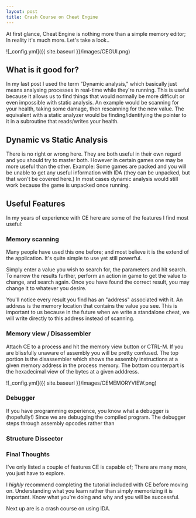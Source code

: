 ```yaml
---
layout: post
title: Crash Course on Cheat Engine
---
```


At first glance, Cheat Engine is nothing more than a simple memory editor; In reality it's much more. Let's take a look..

![_config.yml]({{ site.baseurl }}/images/CEGUI.png)


## What is it good for?

In my last post I used the term "Dynamic analysis," which basically just means analysing processes in real-time while they're running. This is useful because it allows us to find things that would normally be more difficult or even impossible with static analysis. An example would be scanning for your health, taking some damage, then rescanning for the new value. The equivalent with a static analyzer would be finding/identifying the pointer to it in a subroutine that reads/writes your health. 

## Dynamic vs Static Analysis

There is no right or wrong here. They are both useful in their own regard and you should try to master both. However in certain games one may be more useful than the other. Example: Some games are packed and you will be unable to get any useful information with IDA (they can be unpacked, but that won't be covered here.) In most cases dynamic analysis would still work because the game is unpacked once running.

## Useful Features

In my years of experience with CE here are some of the features I find most useful:

### Memory scanning

Many people have used this one before; and most believe it is the extend of the application. It's quite simple to use yet still powerful.

Simply enter a value you wish to search for, the parameters and hit search. To narrow the results further, perform an action in game to get the value to change, and search again. Once you have found the correct result, you may change it to whatever you desire.

You'll notice every result you find has an "address" associated with it. An address is the memory location that contains the value you see. This is important to us because in the future when we write a standalone cheat, we will write directly to this address instead of scanning.

### Memory view / Disassembler

Attach CE to a process and hit the memory view button or CTRL-M. If you are blissfully unaware of assembly you will be pretty confused. The top portion is the disassembler which shows the assembly instructions at a given memory address in the process memory. The bottom counterpart is the hexadecimal view of the bytes at a given adddress.

![_config.yml]({{ site.baseurl }}/images/CEMEMORYVIEW.png)

### Debugger

If you have programming experience, you know what a debugger is (hopefully!)
Since we are debugging the compiled program. The debugger steps through assembly opcodes rather than 

### Structure Dissector

### Final Thoughts

I've only listed a couple of features CE is capable of; There are many more, you just have to explore.

I _highly_ recommend completing the tutorial included with CE before moving on. Understanding what you learn rather than simply memorizing it is important. Know what you're doing and why and you will be successful.

Next up are is a crash course on using IDA.








